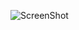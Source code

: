 ![ScreenShot](https://github.com/aalejoz99/IO-1/blob/master/Ejercicios%20modelo%20de%20transporte/Ejercicio%201/Problema%201.png)
